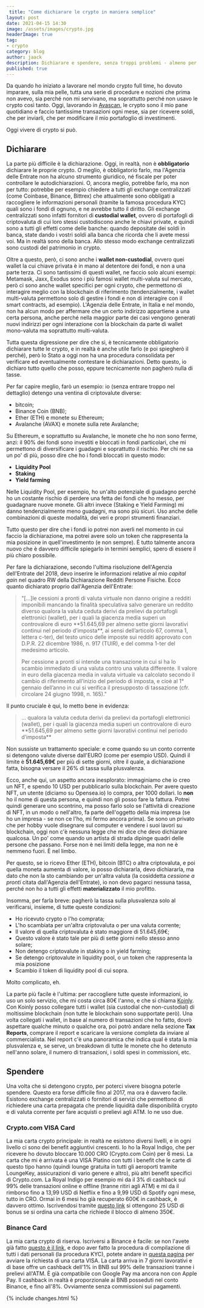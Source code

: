 ```yaml
---
 title: "Come dichiarare le crypto in maniera semplice"
layout: post
date: 2021-04-15 14:30
image: /assets/images/crypto.jpg
headerImage: true
tag:
- crypto
category: blog
author: jaack
description: Dichiarare e spendere, senza troppi problemi - almeno per ora
published: true
---
```


Da quando ho iniziato a lavorare nel mondo crypto full time, ho dovuto imparare, sulla mia pelle, tutta una serie di procedure e nozioni che prima non avevo, sia perché non mi servivano, ma soprattutto perché non usavo le crypto così tanto. Oggi, lavorando in [Avascan](https://avascan.info), le crypto sono il mio pane quotidiano e faccio tantissime transazioni ogni mese, sia per ricevere soldi, che per inviarli, che per modificare il mio portafoglio di investimenti.

Oggi vivere di crypto si può.

## Dichiarare
La parte più difficile è la dichiarazione. Oggi, in realtà, non è **obbligatorio** dichiarare le proprie crypto. O meglio, è obbligatorio farlo, ma l'Agenzia delle Entrate non ha alcuno strumento giuridico, né fiscale per poter controllare le autodichiarazioni. O, ancora meglio, potrebbe farlo, ma non per tutto: potrebbe per esempio chiedere a tutti gli exchange centralizzati (come Coinbase, Binance, Bittrex) che attualmente sono obbligati a raccogliere le informazioni personali (tramite la famosa procedura KYC) quali sono i fondi di ognuno, e ne avrebbe tutto il diritto. Gli exchange centralizzati sono infatti fornitori di **custodial wallet**, ovvero di portafogli di criptovaluta di cui loro stessi custodiscono anche le chiavi private, e quindi sono a tutti gli effetti come delle banche: quando depositate dei soldi in banca, state dando i vostri soldi alla banca che ricorda che li avete messi voi. Ma in realtà sono della banca. Allo stesso modo exchange centralizzati sono custodi del patrimonio in crypto.

Oltre a questo, però, ci sono anche i **wallet non-custodial**, ovvero quei wallet la cui chiave privata è in mano al detentore dei fondi, e non a una parte terza. Ci sono tantissimi di questi wallet, ne faccio solo alcuni esempi: Metamask, Jaxx, Exodus sono i più famosi wallet multi-valuta sul mercato, però ci sono anche wallet specifici per ogni crypto, che permettono di interagire meglio con la blockchain di riferimento (tendenzialmente, i wallet multi-valuta permettono solo di gestire i fondi e non di interagire con il smart contracts, ad esempio). L'Agenzia delle Entrate, in Italia e nel mondo, non ha alcun modo per affermare che un certo indirizzo appartiene a una certa persona, anche perché nella maggior parte dei casi vengono generati nuovi indirizzi per ogni interazione con la blockchain da parte di wallet mono-valuta ma soprattutto multi-valuta.

Tutta questa digressione per dire che sì, è tecnicamente obbligatorio dichiarare tutte le crypto, e in realtà è anche utile farlo (e poi spiegherò il perché), però lo Stato a oggi non ha una procedura consolidata per verificare ed eventualmente contestare le dichiarazioni. Detto questo, io dichiaro tutto quello che posso, eppure tecnicamente non pagherò nulla di tasse.

Per far capire meglio, farò un esempio: io (senza entrare troppo nel dettaglio) detengo una ventina di criptovalute diverse:
- bitcoin;
- Binance Coin (BNB);
- Ether (ETH) e monete su Ethereum;
- Avalanche (AVAX) e monete sulla rete Avalanche;

Su Ethereum, e soprattutto su Avalanche, le monete che ho non sono ferme, anzi: il 90% dei fondi sono investiti e bloccati in fondi particolari, che mi permettono di diversificare i guadagni e soprattutto il rischio. Per chi ne sa un po' di più, posso dire che ho i fondi bloccati in questo modo:

- **Liquidity Pool**
- **Staking**
- **Yield farming**

Nelle Liquidity Pool, per esempio, ho un'alto potenziale di guadagno perché ho un costante rischio di perdere una fetta dei fondi che ho messo, per guadagnare nuove monete. Gli altri invece (Staking e Yield Farming) mi danno tendenzialmente meno guadagni, ma sono più sicuri. Uso anche delle combinazioni di queste modalità, dei veri e propri strumenti finanziari.

Tutto questo per dire che i fondi io potrei non averli nel momento in cui faccio la dichiarazione, ma potrei avere solo un token che rappresenta la mia posizione in quell'investimento (e non sempre). È tutto talmente ancora nuovo che è davvero difficile spiegarlo in termini semplici, spero di essere il più chiaro possibile.

Per fare la dichiarazione, secondo l'ultima risoluzione dell'Agenzia dell'Entrate del 2018, devo inserire le informazioni relative al mio *capital gain* nel quadro RW della Dichiarazione Redditi Persone Fisiche. Ecco quanto dichiarato proprio dall'Agenzia dell'Entrate:

<blockquote>
"[...]le cessioni a pronti di valuta virtuale non danno origine a redditi imponibili mancando la finalità speculativa salvo generare un reddito diverso qualora la valuta ceduta derivi da prelievi da portafogli elettronici (wallet), per i quali la giacenza media superi un controvalore di euro **51.645,69 per almeno sette giorni lavorativi continui nel periodo d’imposta**, ai sensi dell’articolo 67, comma 1, lettera c-ter), del testo unico delle imposte sui redditi approvato con D.P.R. 22 dicembre 1986, n. 917 (TUIR), e del comma 1-ter del medesimo articolo.

Per cessione a pronti si intende una transazione in cui si ha lo scambio immediato di una valuta contro una valuta differente. Il valore in euro della giacenza media in valuta virtuale va calcolato secondo il cambio di riferimento all’inizio del periodo di imposta, e cioè al 1° gennaio dell’anno in cui si verifica il presupposto di tassazione (cfr. circolare 24 giugno 1998, n. 165)."
</blockquote>

Il punto cruciale è qui, lo metto bene in evidenza:

<blockquote>... qualora la valuta ceduta derivi da prelievi da portafogli elettronici (wallet), per i quali la giacenza media superi un controvalore di euro **51.645,69 per almeno sette giorni lavorativi continui nel periodo d’imposta**</blockquote>

Non sussiste un trattamento speciale: e come quando su un conto corrente si detengono valute diverse dall'EURO (come per esempio USD). Quindi il limite è **51.645,69€** per più di sette giorni, oltre il quale, a dichiarazione fatta, bisogna versare il 26% di tassa sulla plusvalenza.

Ecco, anche qui, un aspetto ancora inesplorato: immaginiamo che io creo un NFT, e spendo 10 USD per pubblicarlo sulla blockchain. Per avere questo NFT, un utente (diciamo su Opensea.io) lo compra, per 1000 dollari. Io **non** ho il nome di questa persona, e quindi non gli posso fare la fattura. Potrei quindi generare uno scontrino, ma posso farlo solo se l'attività di creazione di NFT, in un modo o nell'altro, fa parte dell'oggetto della mia impresa (se ho un impresa - se non ce l'ho, mi fermo ancora prima). Se sono un privato che per hobby vuole disegnare sul computer e vendere i suoi lavori su blockchain, oggi non c'è nessuna legge che mi dice che devo dichiarare qualcosa. Un po' come quando un artista di strada dipinge quadri delle persone che passano. Forse non è nei limiti della legge, ma non ne è nemmeno fuori. È nel limbo.

Per questo, se io ricevo Ether (ETH), bitcoin (BTC) o altra criptovaluta, e poi quella moneta aumenta di valore, io posso dichiararla, devo dichiararla, ma dato che non la sto cambiando per un'altra valuta (la cosiddetta *cessione a pronti* citata dall'Agenzia dell'Entrate), io non devo pagarci nessuna tassa, perché non ho a tutti gli effetti **materializzato** il mio profitto.

Insomma, per farla breve: pagherò la tassa sulla plusvalenza solo al verificarsi, insieme, di tutte queste condizioni:
- Ho ricevuto crypto o l'ho comprata;
- L'ho scambiata per un'altra criptovaluta o per una valuta corrente;
- Il valore di quella criptovaluta è stato maggiore di 51.645,69€;
- Questo valore è stato tale per più di sette giorni nello stesso anno solare;
- Non detengo criptovalute in staking o in yield farming;
- Se detengo criptovalute in liquidity pool, o un token che rappresenta la mia posizione
- Scambio il token di liquidity pool di cui sopra.

Molto complicato, eh.

La parte più facile è l'ultima: per raccogliere tutte queste informazioni, io uso un solo servizio, che mi costa circa 80€ l'anno, e che si chiama [Koinly](https://koinly.io/?via=DA7B97EB). Con Koinly posso collegare tutti i wallet (sia custodial che non-custodial) di moltissime blockchain (non tutte le blockchain sono supportate però). Una volta collegati i wallet, in base al numero di transazioni che ho fatto, dovrò aspettare qualche minuto o qualche ora, poi potrò andare nella sezione **Tax Reports**, comprare il report e scaricare la versione completa da inviare al commercialista. Nel report c'è una panoramica che indica qual è stata la mia plusvalenza e, se serve, un breakdown di tutte le monete che ho detenuto nell'anno solare, il numero di transazioni, i soldi spesi in commissioni, etc.

## Spendere

Una volta che si detengono crypto, per poterci vivere bisogna poterle spendere. Questo era forse difficile fino al 2017, ma ora è davvero facile. Esistono exchange centralizzati o fornitori di servizi che permettono di richiedere una carta prepagata che prende liquidità dalle disponibilità crypto e di valuta corrente per fare acquisti o prelievi agli ATM. Io ne uso due.

### Crypto.com VISA Card

La mia carta crypto principale: in realtà ne esistono diversi livelli, e in ogni livello ci sono dei benefit aggiuntivi crescenti. Io ho la Royal Indigo, che per ricevere ho dovuto bloccare 10.000 CRO (Crypto.com Coin) per 6 mesi. La carta che mi è arrivata è una VISA Platino con tutti i benefit che le carte di questo tipo hanno (quindi lounge gratuita in tutti gli aeroporti tramite LoungeKey, assicurazioni di vario genere e altro), più altri benefit specifici di Crypto.com. La Royal Indigo per esempio mi da il 3% di cashback sul 99% delle transazioni online e offline (tranne ritiri agli ATM) e mi da il rimborso fino a 13,99 USD di Netflix e fino a 9,99 USD di Spotify ogni mese, tutto in CRO. Ormai in 6 mesi ho già recuperato 600€ in cashback, è davvero ottimo. Iscrivendosi tramite [questo link](https://crypto.com/app/yvwoskc50r) si ottengono 25 USD di bonus se si ordina una carta che richiede il blocco di almeno 350€.

### Binance Card

La mia carta crypto di riserva. Iscriversi a Binance è facile: se non l'avete già fatto [questo è il link](https://www.binance.cc/en/register?ref=TY28UD9P), e dopo aver fatto la procedura di compilazione di tutti i dati personali (la procedura KYC), potete andare in [questa pagina](https://www.binance.com/en/cards) per avviare la richiesta di una carta VISA. La carta arriva in 7 giorni lavorativi e di base offre un cashback dell'1% in BNB sul 99% delle transazioni tranne i prelievi all'ATM. È già compatibile con Google Pay ma ancora non con Apple Pay. Il cashback in realtà è proporzionale ai BNB posseduti nel conto Binance, e fino all'8%. Ovviamente senza commissioni sui pagamenti.

{% include changes.html %}
